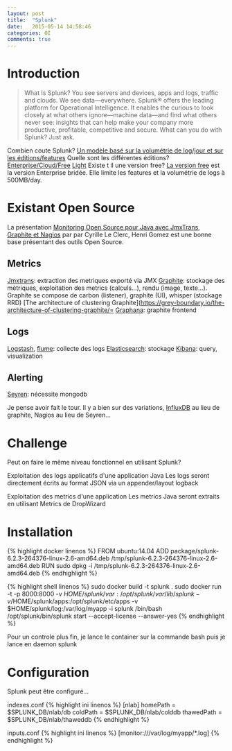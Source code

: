 ```yaml
---
layout: post
title:  "Splunk"
date:   2015-05-14 14:58:46
categories: OI
comments: true
---
```


# Introduction

> What Is Splunk?
> You see servers and devices, apps and logs, traffic and clouds. We see data—everywhere. Splunk® offers the leading platform for Operational Intelligence. It enables the curious to look closely at what others ignore—machine data—and find what others never see: insights that can help make your company more productive, profitable, competitive and secure. What can you do with Splunk? Just ask.

Combien coute Splunk? [Un modèle basé sur la volumétrie de log/jour et sur les éditions/features](http://www.splunk.com/en_us/products/pricing.html)
Quelle sont les différentes éditions? [Enterprise/Cloud/Free](http://www.splunk.com/en_us/products/splunk-enterprise/free-vs-enterprise.html) [Light](http://www.splunk.com/en_us/products/splunk-light/splunk-light-vs-splunk-enterprise.html) 
Existe t il une version free? [La version free](http://www.splunk.com/en_us/products/splunk-enterprise/free-vs-enterprise.html) est la version Enterprise bridée. Elle limite les features et la volumétrie de logs 
à 500MB/day.


# Existant Open Source ## 

La présentation [Monitoring Open Source pour Java avec JmxTrans, Graphite et Nagios](http://fr.slideshare.net/cyrille.leclerc/open-source-monitoring-for-java-with-graphite) par par Cyrille Le Clerc, Henri Gomez
est une bonne base présentant des outils Open Source.

## Metrics
[Jmxtrans](http://www.jmxtrans.org/): extraction des metriques exporté via JMX
[Graphite](http://graphite.wikidot.com/): stockage des métriques, exploitation   des metrics (calculs...), rendu (image, texte...). Graphite se compose de carbon (listener), graphite (UI), whisper (stockage RRD)
[The architecture of clustering Graphite](https://grey-boundary.io/the-architecture-of-clustering-graphite/=
[Graphana](http://grafana.org/): graphite frontend

## Logs
[Logstash](https://www.elastic.co/products/logstash), [flume](https://flume.apache.org/): collecte des logs 
[Elasticsearch](https://www.elastic.co/products/elasticsearch): stockage
[Kibana](https://www.elastic.co/products/kibana): query, visualization

## Alerting
[Seyren](https://github.com/scobal/seyren): nécessite mongodb


Je pense avoir fait le tour. Il y a bien sur des variations, [InfluxDB](http://influxdb.com/) au lieu de graphite, Nagios au lieu de Seyren...




# Challenge

Peut on faire le même niveau fonctionnel en utilisant Splunk? 

Exploitation des logs applicatifs d'une application Java
Les logs seront directement écrits au format JSON via un appender/layout logback

Exploitation des metrics d'une application
Les metrics Java seront extraits en utilisant Metrics de DropWizard

# Installation

{% highlight docker linenos %}
FROM ubuntu:14.04
ADD package/splunk-6.2.3-264376-linux-2.6-amd64.deb /tmp/splunk-6.2.3-264376-linux-2.6-amd64.deb
RUN sudo dpkg -i /tmp/splunk-6.2.3-264376-linux-2.6-amd64.deb
{% endhighlight %}

{% highlight shell linenos %}
sudo docker build -t splunk .
sudo docker run -t -p 8000:8000 -v $HOME/splunk/var:/opt/splunk/var/lib/splunk  -v /$HOME/splunk/apps:/opt/splunk/etc/apps -v $HOME/splunk/log:/var/log/myapp -i splunk  /bin/bash
/opt/splunk/bin/splunk start --accept-license --answer-yes
{% endhighlight %}

Pour un controle plus fin, je lance le container sur la commande bash puis je lance en daemon splunk


# Configuration
 
Splunk peut être configuré...


indexes.conf
{% highlight ini linenos %}
[nlab]
homePath   = $SPLUNK_DB/nlab/db
coldPath   = $SPLUNK_DB/nlab/colddb
thawedPath = $SPLUNK_DB/nlab/thaweddb
{% endhighlight %}


inputs.conf
{% highlight ini linenos %}
[monitor:///var/log/myapp/*.log]
{% endhighlight %}



